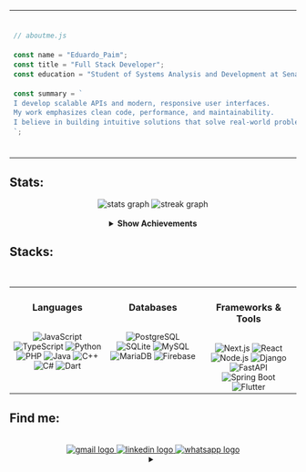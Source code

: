 



<table>
  <tr>
    <td>

```js
// aboutme.js

const name = "Eduardo_Paim";
const title = "Full Stack Developer";
const education = "Student of Systems Analysis and Development at Senac RS";

const summary = `
I develop scalable APIs and modern, responsive user interfaces.
My work emphasizes clean code, performance, and maintainability.
I believe in building intuitive solutions that solve real-world problems.
`;

```
</td> 
<td> 
<img height="250" src="berserk-guts-red.gif" /> </td> </tr> </table> 

<h2 align="left">Stats: </h2>



<div align="center">
  <img src="https://github-readme-stats.vercel.app/api?username=Edu-2de&hide_title=true&hide_rank=false&show_icons=true&include_all_commits=true&count_private=true&disable_animations=false&theme=transparent&locale=en&hide_border=true&bg_color=151515&title_color=ff3c3c&text_color=ffffff&icon_color=ff3c3c&order=1" height="150" alt="stats graph"/> 
  <img src="https://streak-stats.demolab.com?user=Edu-2de&locale=en&mode=daily&theme=dark&hide_border=true&border_radius=10&background=151515&ring=ff3c3c&fire=ff3c3c&currStreakNum=ffffff&currStreakLabel=ff3c3c&sideNums=ffffff&sideLabels=ff3c3c&dates=ffffff&order=3" height="150" alt="streak graph"  /><br><br>

  <details>
    <summary><strong>Show Achievements</strong></summary><br>
    <img src="https://github-profile-trophy.vercel.app/?username=Edu-2de&theme=dark&title=MultiLanguage,Commits,Issues,PullRequest,Stars,Repositories,Followers,Experience&no-bg=true&margin-w=10&margin-h=15&title_color=ff3c3c" alt="Achievements" />
  </details>
</div>


<div align="center">

  <h2 align="left" style="width: 100%;">Stacks:</h2>
  <br/>

<table>
  <tr>
    <td align="center" valign="top" width="33%">
      <h3>Languages</h3>
      <br>
      <img src="https://img.shields.io/badge/JavaScript-4b4b4b?style=for-the-badge&logo=javascript&logoColor=fff" alt="JavaScript" />
      <img src="https://img.shields.io/badge/TypeScript-4b4b4b?style=for-the-badge&logo=typescript&logoColor=fff" alt="TypeScript" />
      <img src="https://img.shields.io/badge/Python-4b4b4b?style=for-the-badge&logo=python&logoColor=fff" alt="Python" />
      <img src="https://img.shields.io/badge/PHP-4b4b4b?style=for-the-badge&logo=php&logoColor=fff" alt="PHP" />
      <img src="https://img.shields.io/badge/Java-4b4b4b?style=for-the-badge&logo=openjdk&logoColor=fff" alt="Java" />
      <img src="https://img.shields.io/badge/C++-4b4b4b?style=for-the-badge&logo=c%2b%2b&logoColor=fff" alt="C++" />
      <img src="https://img.shields.io/badge/C%23-4b4b4b?style=for-the-badge&logo=dotnet&logoColor=fff" alt="C#" />
      <img src="https://img.shields.io/badge/Dart-4b4b4b?style=for-the-badge&logo=dart&logoColor=fff" alt="Dart" />
    </td>
    <td align="center" valign="top" width="33%">
      <h3>Databases</h3>
      <br>
      <img src="https://img.shields.io/badge/PostgreSQL-222?style=for-the-badge&logo=postgresql&logoColor=fff" alt="PostgreSQL" />
      <img src="https://img.shields.io/badge/SQLite-222?style=for-the-badge&logo=sqlite&logoColor=fff" alt="SQLite" />
      <img src="https://img.shields.io/badge/MySQL-222?style=for-the-badge&logo=mysql&logoColor=fff" alt="MySQL" />
      <img src="https://img.shields.io/badge/MariaDB-222?style=for-the-badge&logo=mariadb&logoColor=fff" alt="MariaDB" />
      <img src="https://img.shields.io/badge/Firebase-222?style=for-the-badge&logo=firebase&logoColor=fff" alt="Firebase" />
    </td>
    <td align="center" valign="top" width="33%">
      <h3>Frameworks & Tools</h3>
      <br>
      <img src="https://img.shields.io/badge/Next.js-4b4b4b?style=for-the-badge&logo=next.js&logoColor=fff" alt="Next.js" />
      <img src="https://img.shields.io/badge/React-4b4b4b?style=for-the-badge&logo=react&logoColor=fff" alt="React" />
      <img src="https://img.shields.io/badge/Node.js-4b4b4b?style=for-the-badge&logo=node.js&logoColor=fff" alt="Node.js" />
      <img src="https://img.shields.io/badge/Django-4b4b4b?style=for-the-badge&logo=django&logoColor=fff" alt="Django" />
      <img src="https://img.shields.io/badge/FastAPI-4b4b4b?style=for-the-badge&logo=fastapi&logoColor=fff" alt="FastAPI" />
      <img src="https://img.shields.io/badge/SpringBoot-4b4b4b?style=for-the-badge&logo=springboot&logoColor=fff" alt="Spring Boot" />
      <img src="https://img.shields.io/badge/Flutter-4b4b4b?style=for-the-badge&logo=flutter&logoColor=fff" alt="Flutter" />
    </td>
  </tr>
</table>

</div>




<h2 align="left">Find me: </h2>
<br>

<div align="center">
  <a href="https://mail.google.com/mail/?view=cm&fs=1&to=edupaim1712@gmail.com" target="_blank">
    <img src="https://img.shields.io/static/v1?message=Gmail&logo=gmail&label=&color=D14836&logoColor=white&labelColor=&style=for-the-badge" height="50" alt="gmail logo"  />
  </a>
  <a href="https://www.linkedin.com/in/eduardo-paim-a89685341/" target="_blank">
    <img src="https://img.shields.io/static/v1?message=LinkedIn&logo=linkedin&label=&color=0077B5&logoColor=white&labelColor=&style=for-the-badge" height="50" alt="linkedin logo"  />
  </a>
  <a href="https://wa.me/5551992009287" target="_blank">
    <img src="https://img.shields.io/static/v1?message=Whatsapp&logo=whatsapp&label=&color=25D366&logoColor=white&labelColor=&style=for-the-badge" height="50" alt="whatsapp logo"  />
  </a>
  <details>
    <summary></summary><br>
      <img height="250" src="berserk-skeletons.gif" /> 

      
  
</div>




